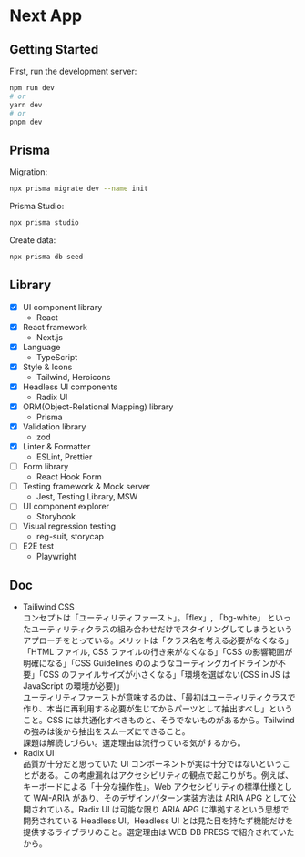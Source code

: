 # Next App

## Getting Started

First, run the development server:

```bash
npm run dev
# or
yarn dev
# or
pnpm dev
```

## Prisma

Migration:

```bash
npx prisma migrate dev --name init
```

Prisma Studio:

```bash
npx prisma studio
```

Create data:

```bash
npx prisma db seed
```

## Library

- [x] UI component library
  - React
- [x] React framework
  - Next.js
- [x] Language
  - TypeScript
- [x] Style & Icons
  - Tailwind, Heroicons
- [x] Headless UI components
  - Radix UI
- [x] ORM(Object-Relational Mapping) library
  - Prisma
- [x] Validation library
  - zod
- [x] Linter & Formatter
  - ESLint, Prettier
- [ ] Form library
  - React Hook Form
- [ ] Testing framework & Mock server
  - Jest, Testing Library, MSW
- [ ] UI component explorer
  - Storybook
- [ ] Visual regression testing
  - reg-suit, storycap
- [ ] E2E test
  - Playwright

## Doc

- Tailiwind CSS  
  コンセプトは「ユーティリティファースト」。「flex」, 「bg-white」 といったユーティリティクラスの組み合わせだけでスタイリングしてしまうというアプローチをとっている。メリットは「クラス名を考える必要がなくなる」「HTML ファイル, CSS ファイルの行き来がなくなる」「CSS の影響範囲が明確になる」「CSS Guidelines ののようなコーディングガイドラインが不要」「CSS のファイルサイズが小さくなる」「環境を選ばない(CSS in JS は JavaScript の環境が必要)」  
  ユーティリティファーストが意味するのは、「最初はユーティリティクラスで作り、本当に再利用する必要が生じてからパーツとして抽出すべし」ということ。CSS には共通化すべきものと、そうでないものがあるから。Tailwind の強みは後から抽出をスムーズにできること。  
  課題は解読しづらい。選定理由は流行っている気がするから。
- Radix UI  
  品質が十分だと思っていた UI コンポーネントが実は十分ではないということがある。この考慮漏れはアクセシビリティの観点で起こりがち。例えば、キーボードによる「十分な操作性」。Web アクセシビリティの標準仕様として WAI-ARIA があり、そのデザインパターン実装方法は ARIA APG として公開されている。Radix UI は可能な限り ARIA APG に準拠するという思想で開発されている Headless UI。Headless UI とは見た目を持たず機能だけを提供するライブラリのこと。選定理由は WEB-DB PRESS で紹介されていたから。

